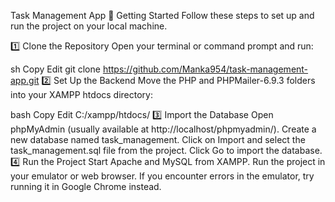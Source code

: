 Task Management App
📌 Getting Started
Follow these steps to set up and run the project on your local machine.

1️⃣ Clone the Repository
Open your terminal or command prompt and run:

sh
Copy
Edit
git clone https://github.com/Manka954/task-management-app.git
2️⃣ Set Up the Backend
Move the PHP and PHPMailer-6.9.3 folders into your XAMPP htdocs directory:

bash
Copy
Edit
C:/xampp/htdocs/
3️⃣ Import the Database
Open phpMyAdmin (usually available at http://localhost/phpmyadmin/).
Create a new database named task_management.
Click on Import and select the task_management.sql file from the project.
Click Go to import the database.
4️⃣ Run the Project
Start Apache and MySQL from XAMPP.
Run the project in your emulator or web browser.
If you encounter errors in the emulator, try running it in Google Chrome instead.
